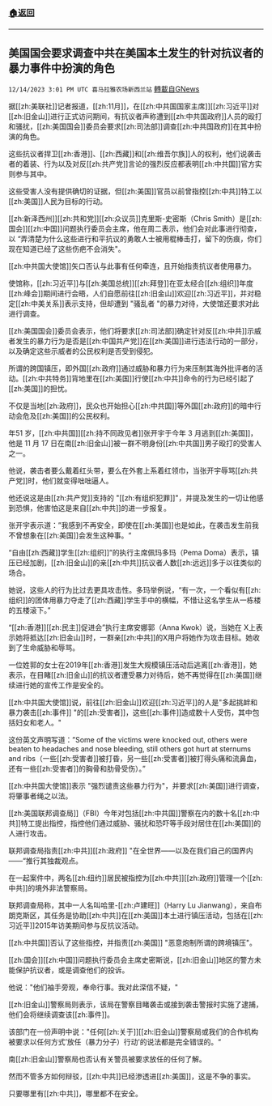 ###  [:house:返回](README.md)
---


## 美国国会要求调查中共在美国本土发生的针对抗议者的暴力事件中扮演的角色
`12/14/2023 3:01 PM UTC 喜马拉雅农场新西兰站` [轉載自GNews](https://gnews.org/articles/2109073)

据[[zh:美联社]]记者报道，[[zh:11月]]，在[[zh:中共国国家主席]][[zh:习近平]]对[[zh:旧金山]]进行正式访问期间，有抗议者声称遭到[[zh:中共国政府]]人员的殴打和骚扰，[[zh:美国国会]]委员会要求[[zh:司法部]]调查[[zh:中共国政府]]在其中扮演的角色。

这些抗议者捍卫[[zh:香港]]、[[zh:西藏]]和[[zh:维吾尔族]]人的权利，他们说袭击者的着装、行为以及对反[[zh:共产党]]言论的强烈反应都表明[[zh:中共国]]官方实则参与其中。

这些受害人没有提供确切的证据，但[[zh:美国]]官员以前曾指控[[zh:中共]]特工以[[zh:美国]]人民为目标的行动。

[[zh:新泽西州]][[zh:共和党]][[zh:众议员]]克里斯\-史密斯（Chris Smith）是[[zh:国会]][[zh:中国]]问题执行委员会主席，他在周二表示，他们会对此事进行彻查，以 “弄清楚为什么这些进行和平抗议的勇敢人士被用棍棒击打，留下的伤痕，你们现在知道已经了这些伤疤不会消失"。

[[zh:中共国大使馆]]矢口否认与此事有任何牵连，且开始指责抗议者使用暴力。

使馆称，[[zh:习近平]]与[[zh:美国总统]][[zh:拜登]]在亚太经合[[zh:组织]]年度[[zh:峰会]]期间进行会晤，人们自愿前往[[zh:旧金山]]欢迎[[zh:习近平]]，并对稳定[[zh:中美关系]]表示支持，但却遭到 "骚乱者 "的暴力对待，大使馆还要求对此进行调查。

[[zh:美国国会]]委员会表示，他们将要求[[zh:司法部]]确定针对反[[zh:中共]]示威者发生的暴力行为是否是[[zh:中国共产党]]在[[zh:美国]]进行违法行动的一部分，以及确定这些示威者的公民权利是否受到侵犯。

所谓的跨国镇压，即外国[[zh:政府]]通过威胁和暴力行为来压制其海外批评者的活动。[[zh:中共特务]]背地里在[[zh:美国]]行使[[zh:中共]]命令的行为已经引起了[[zh:美国]]的担忧。

不仅是当地[[zh:政府]]，民众也开始担心[[zh:中共国]]等外国[[zh:政府]]的暗中行动会危及[[zh:美国]]的公民权利。

年51 岁，[[zh:中共国]][[zh:持不同政见者]]张开宇于今年 3 月逃到[[zh:美国]]，他是 11 月 17 日在南[[zh:旧金山]]被一群不明身份[[zh:中共国]]男子殴打的受害人之一。

他说，袭击者要么戴着红头带，要么在外套上系着红领巾，当张开宇辱骂[[zh:共产党]]时，他们就变得咄咄逼人。

他还说这是由[[zh:共产党]]支持的 "[[zh:有组织犯罪]]"，并提及发生的一切让他感到恐惧，他害怕这是来自[[zh:中共]]的进一步报复。

张开宇表示道：”我感到不再安全，即使在[[zh:美国]]也是如此，在袭击发生前我不曾想象在[[zh:美国]]会发生这种事。“

“自由[[zh:西藏]]学生[[zh:组织]]”的执行主席佩玛多玛（Pema Doma）表示，镇压已经加剧，[[zh:旧金山]]的亲[[zh:中共]]抗议者人数[[zh:远远]]多于以往类似的场合。

她说，这些人的行为比过去更具攻击性。多玛举例说，“有一次，一个看似有[[zh:组织]]的团体用暴力夺走了[[zh:西藏]]学生手中的横幅，不惜让这名学生从一栋楼的五楼滚下。”

“[[zh:香港]][[zh:民主]]促进会”执行主席安娜郭（Anna Kwok）说，当她在 X上表示她将抵达[[zh:旧金山]]时，一群亲[[zh:中共]]的X用户将她作为攻击目标。她收到了生命威胁和辱骂。

一位姓郭的女士在2019年[[zh:香港]]发生大规模镇压活动后逃离[[zh:香港]]，她表示，在目睹[[zh:旧金山]]的抗议者遭受暴力对待后，她不再觉得在[[zh:美国]]继续进行她的宣传工作是安全的。

[[zh:中共国大使馆]]说，前往[[zh:旧金山]]欢迎[[zh:习近平]]的人是"多起挑衅和暴力袭击[[zh:事件]] "的[[zh:受害者]]，这些[[zh:事件]]造成数十人受伤，其中包括妇女和老人。"

这份英文声明写道：”Some of the victims were knocked out, others were beaten to headaches and nose bleeding, still others got hurt at sternums and ribs（一些[[zh:受害者]]被打昏，另一些[[zh:受害者]]被打得头痛和流鼻血，还有一些[[zh:受害者]]的胸骨和肋骨受伤）。”

[[zh:中共国大使馆]]表示 "强烈谴责这些暴力行为"，并要求[[zh:美国]]进行调查，将肇事者绳之以法。

[[zh:美国联邦调查局]]（FBI）今年对包括[[zh:中共国]]警察在内的数十名[[zh:中共]]特工提出指控，指控他们通过威胁、骚扰和恐吓等手段对居住在[[zh:美国]]的人进行攻击。

联邦调查局指责[[zh:中共]][[zh:政府]] "在全世界——以及在我们自己的国界内——“推行其独裁观点。

在一起案件中，两名[[zh:纽约]]居民被指控为[[zh:中共]][[zh:政府]]管理一个[[zh:中共]]的境外非法警察局。

联邦调查局称，其中一人名叫哈里\-[[zh:卢建旺]]（Harry Lu Jianwang），来自布朗克斯区，其任务是协助[[zh:中共]]在[[zh:美国]]本土进行镇压活动，包括在[[zh:习近平]]2015年访美期间参与反抗议活动。

[[zh:中共国]]否认了这些指控，并指责[[zh:美国]] "恶意炮制所谓的跨境镇压"。

[[zh:国会]][[zh:中国]]问题执行委员会主席史密斯说，[[zh:旧金山]]地区的警方未能保护抗议者，或是调查他们的投诉。

他说："他们袖手旁观，奉命行事。我对此深信不疑，"

[[zh:旧金山]]警察局则表示，该局在警察目睹袭击或接到袭击警报时实施了逮捕，他们会将继续调查该[[zh:事件]]。

该部门在一份声明中说："任何[[zh:关于]][[zh:旧金山]]警察局或我们的合作机构被要求以任何方式’放任（暴力分子）行动'的说法都是完全错误的。“

南[[zh:旧金山]]警察局也否认有关警员被要求放任的任何了解。

然而不管多方如何辩驳，[[zh:中共]]已经渗透进[[zh:美国]]，这是不争的事实。

只要哪里有[[zh:中共]]，哪里都不在安全。
